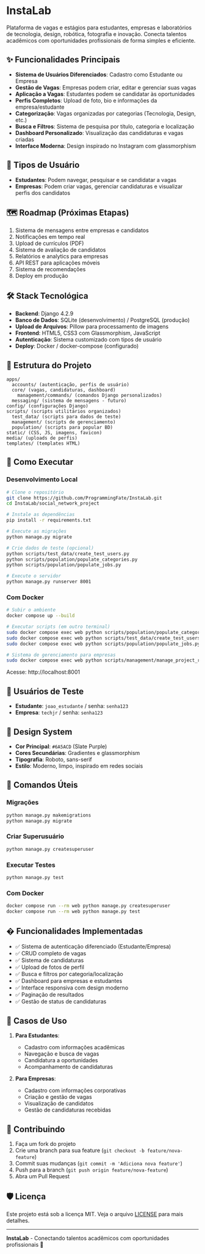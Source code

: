 # InstaLab

Plataforma de vagas e estágios para estudantes, empresas e laboratórios de tecnologia, design, robótica, fotografia e inovação. Conecta talentos acadêmicos com oportunidades profissionais de forma simples e eficiente.

## ✨ Funcionalidades Principais

- **Sistema de Usuários Diferenciados**: Cadastro como Estudante ou Empresa
- **Gestão de Vagas**: Empresas podem criar, editar e gerenciar suas vagas
- **Aplicação a Vagas**: Estudantes podem se candidatar às oportunidades
- **Perfis Completos**: Upload de foto, bio e informações da empresa/estudante
- **Categorização**: Vagas organizadas por categorias (Tecnologia, Design, etc.)
- **Busca e Filtros**: Sistema de pesquisa por título, categoria e localização
- **Dashboard Personalizado**: Visualização das candidaturas e vagas criadas
- **Interface Moderna**: Design inspirado no Instagram com glassmorphism

## 🎯 Tipos de Usuário

- **Estudantes**: Podem navegar, pesquisar e se candidatar a vagas
- **Empresas**: Podem criar vagas, gerenciar candidaturas e visualizar perfis dos candidatos

## 🗺️ Roadmap (Próximas Etapas)

1. Sistema de mensagens entre empresas e candidatos
2. Notificações em tempo real
3. Upload de currículos (PDF)
4. Sistema de avaliação de candidatos
5. Relatórios e analytics para empresas
6. API REST para aplicações móveis
7. Sistema de recomendações
8. Deploy em produção

## 🛠️ Stack Tecnológica

- **Backend**: Django 4.2.9
- **Banco de Dados**: SQLite (desenvolvimento) / PostgreSQL (produção)
- **Upload de Arquivos**: Pillow para processamento de imagens
- **Frontend**: HTML5, CSS3 com Glassmorphism, JavaScript
- **Autenticação**: Sistema customizado com tipos de usuário
- **Deploy**: Docker / docker-compose (configurado)

## 📂 Estrutura do Projeto

```
apps/
  accounts/ (autenticação, perfis de usuário)
  core/ (vagas, candidaturas, dashboard)
    management/commands/ (comandos Django personalizados)
  messaging/ (sistema de mensagens - futuro)
config/ (configurações Django)
scripts/ (scripts utilitários organizados)
  test_data/ (scripts para dados de teste)
  management/ (scripts de gerenciamento)
  population/ (scripts para popular BD)
static/ (CSS, JS, imagens, favicon)
media/ (uploads de perfis)
templates/ (templates HTML)
```

## 🚀 Como Executar

### Desenvolvimento Local

```bash
# Clone o repositório
git clone https://github.com/ProgrammingFate/InstaLab.git
cd InstaLab/social_network_project

# Instale as dependências
pip install -r requirements.txt

# Execute as migrações
python manage.py migrate

# Crie dados de teste (opcional)
python scripts/test_data/create_test_users.py
python scripts/population/populate_categories.py
python scripts/population/populate_jobs.py

# Execute o servidor
python manage.py runserver 8001
```

### Com Docker

```bash
# Subir o ambiente
docker compose up --build

# Executar scripts (em outro terminal)
sudo docker compose exec web python scripts/population/populate_categories.py
sudo docker compose exec web python scripts/test_data/create_test_users.py
sudo docker compose exec web python scripts/population/populate_jobs.py

# Sistema de gerenciamento para empresas
sudo docker compose exec web python scripts/management/manage_project_requests.py
```

Acesse: http://localhost:8001

## 👤 Usuários de Teste

- **Estudante**: `joao_estudante` / senha: `senha123`
- **Empresa**: `techjr` / senha: `senha123`

## 🎨 Design System

- **Cor Principal**: `#6A5ACD` (Slate Purple)
- **Cores Secundárias**: Gradientes e glassmorphism
- **Tipografia**: Roboto, sans-serif
- **Estilo**: Moderno, limpo, inspirado em redes sociais

## 🔧 Comandos Úteis

### Migrações
```bash
python manage.py makemigrations
python manage.py migrate
```

### Criar Superusuário
```bash
python manage.py createsuperuser
```

### Executar Testes
```bash
python manage.py test
```

### Com Docker
```bash
docker compose run --rm web python manage.py createsuperuser
docker compose run --rm web python manage.py test
```

## � Funcionalidades Implementadas

- ✅ Sistema de autenticação diferenciado (Estudante/Empresa)
- ✅ CRUD completo de vagas
- ✅ Sistema de candidaturas
- ✅ Upload de fotos de perfil
- ✅ Busca e filtros por categoria/localização
- ✅ Dashboard para empresas e estudantes
- ✅ Interface responsiva com design moderno
- ✅ Paginação de resultados
- ✅ Gestão de status de candidaturas

## 🎯 Casos de Uso

1. **Para Estudantes**:
   - Cadastro com informações acadêmicas
   - Navegação e busca de vagas
   - Candidatura a oportunidades
   - Acompanhamento de candidaturas

2. **Para Empresas**:
   - Cadastro com informações corporativas
   - Criação e gestão de vagas
   - Visualização de candidatos
   - Gestão de candidaturas recebidas

## 🤝 Contribuindo

1. Faça um fork do projeto
2. Crie uma branch para sua feature (`git checkout -b feature/nova-feature`)
3. Commit suas mudanças (`git commit -m 'Adiciona nova feature'`)
4. Push para a branch (`git push origin feature/nova-feature`)
5. Abra um Pull Request

## 🛡️ Licença

Este projeto está sob a licença MIT. Veja o arquivo [LICENSE](LICENSE) para mais detalhes.

---

**InstaLab** - Conectando talentos acadêmicos com oportunidades profissionais 🚀